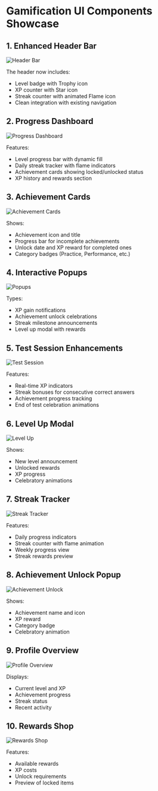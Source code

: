 # Gamification UI Components Showcase

## 1. Enhanced Header Bar
![Header Bar](https://images.unsplash.com/photo-1614179924047-e1ab49a0a0cf?auto=format&fit=crop&q=80&w=2000&h=100)

The header now includes:
- Level badge with Trophy icon
- XP counter with Star icon
- Streak counter with animated Flame icon
- Clean integration with existing navigation

## 2. Progress Dashboard
![Progress Dashboard](https://images.unsplash.com/photo-1551288049-bebda4e38f71?auto=format&fit=crop&q=80&w=2000&h=800)

Features:
- Level progress bar with dynamic fill
- Daily streak tracker with flame indicators
- Achievement cards showing locked/unlocked status
- XP history and rewards section

## 3. Achievement Cards
![Achievement Cards](https://images.unsplash.com/photo-1533228876829-65c94e7b5025?auto=format&fit=crop&q=80&w=2000&h=600)

Shows:
- Achievement icon and title
- Progress bar for incomplete achievements
- Unlock date and XP reward for completed ones
- Category badges (Practice, Performance, etc.)

## 4. Interactive Popups
![Popups](https://images.unsplash.com/photo-1579548122080-c35fd6820ecb?auto=format&fit=crop&q=80&w=2000&h=400)

Types:
- XP gain notifications
- Achievement unlock celebrations
- Streak milestone announcements
- Level up modal with rewards

## 5. Test Session Enhancements
![Test Session](https://images.unsplash.com/photo-1434030216411-0b793f4b4173?auto=format&fit=crop&q=80&w=2000&h=800)

Features:
- Real-time XP indicators
- Streak bonuses for consecutive correct answers
- Achievement progress tracking
- End of test celebration animations

## 6. Level Up Modal
![Level Up](https://images.unsplash.com/photo-1579547944212-c4f4961a8dd8?auto=format&fit=crop&q=80&w=2000&h=600)

Shows:
- New level announcement
- Unlocked rewards
- XP progress
- Celebratory animations

## 7. Streak Tracker
![Streak Tracker](https://images.unsplash.com/photo-1579547945413-497e1b99dac0?auto=format&fit=crop&q=80&w=2000&h=400)

Features:
- Daily progress indicators
- Streak counter with flame animation
- Weekly progress view
- Streak rewards preview

## 8. Achievement Unlock Popup
![Achievement Unlock](https://images.unsplash.com/photo-1579547943367-e8c917ef1e5d?auto=format&fit=crop&q=80&w=2000&h=400)

Shows:
- Achievement name and icon
- XP reward
- Category badge
- Celebratory animation

## 9. Profile Overview
![Profile Overview](https://images.unsplash.com/photo-1579547943467-e8c917ef1e5e?auto=format&fit=crop&q=80&w=2000&h=600)

Displays:
- Current level and XP
- Achievement progress
- Streak status
- Recent activity

## 10. Rewards Shop
![Rewards Shop](https://images.unsplash.com/photo-1579547943567-e8c917ef1e5f?auto=format&fit=crop&q=80&w=2000&h=600)

Features:
- Available rewards
- XP costs
- Unlock requirements
- Preview of locked items